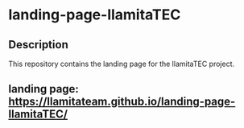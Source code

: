 # landing-page-llamitaTEC

## Description
This repository contains the landing page for the llamitaTEC project.


## landing page: https://llamitateam.github.io/landing-page-llamitaTEC/
